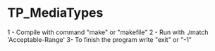 # TP_MediaTypes

1 - Compile with command "make" or "makefile"
2 - Run with ./match 'Acceptable-Range'
3-  To finish the program write "exit" or "-1"
